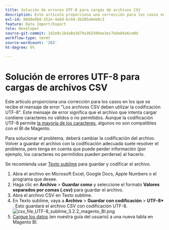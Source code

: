 ```yaml
---
title: Solución de errores UTF-8 para cargas de archivos CSV
description: Este artículo proporciona una corrección para los casos en los que se recibe el mensaje de error "Los archivos CSV deben utilizar la codificación UTF-8". Este mensaje de error significa que el archivo que intenta cargar contiene caracteres no válidos o no permitidos. Aunque la codificación UTF-8 permite [la mayoría de los caracteres](https://www.fileformat.info/info/charset/UTF-8/list.htm), algunos no son compatibles con Magento BI.
exl-id: 88d8e0b8-152e-4a6d-bc44-3b285e0eb0c3
feature: Data Import/Export
role: Developer
source-git-commit: 1d2e0c1b4a8e3d79a362500ee3ec7bde84a6ce0d
workflow-type: tm+mt
source-wordcount: '263'
ht-degree: 0%

---
```


# Solución de errores UTF-8 para cargas de archivos CSV

Este artículo proporciona una corrección para los casos en los que se recibe el mensaje de error &quot;Los archivos CSV deben utilizar la codificación UTF-8&quot;. Este mensaje de error significa que el archivo que intenta cargar contiene caracteres no válidos o no permitidos. Aunque la codificación UTF-8 permite [la mayoría de los caracteres](https://www.fileformat.info/info/charset/UTF-8/list.htm), algunos no son compatibles con el BI de Magento.

Para solucionar el problema, deberá cambiar la codificación del archivo. Volver a guardar el archivo con la codificación adecuada suele resolver el problema, pero tenga en cuenta que puede perder información (por ejemplo, los caracteres no permitidos pueden perderse) al hacerlo.

Se recomienda usar [Texto sublime](https://www.sublimetext.com/2) para guardar y codificar el archivo.

1. Abra el archivo en Microsoft Excel, Google Docs, Apple Numbers o el programa que desee.
1. Haga clic en&#x200B; **Archivo** > **Guardar como**&#x200B; y seleccione el formato&#x200B; **Valores separados por comas (.csv)** para guardar el archivo.
1. Abra el archivo CSV en Texto sublime.
1. En Texto sublime, vaya a&#x200B; **Archivo** > **Guardar con codificación** > **UTF-8\*&#x200B;** . Esto guardará el archivo CSV con codificación UTF-8.    ![csv_file_UTF-8_sublime_3.2.2_magento_BI.png](assets/csv_file_UTF-8_sublime_3.2.2_magento_BI.png)
1. [Cargue los datos](https://docs.magento.com/mbi/data-analyst/importing-data/connecting-data/using-file-uploader.html) (en nuestra guía del usuario) a una nueva tabla en Magento BI.
